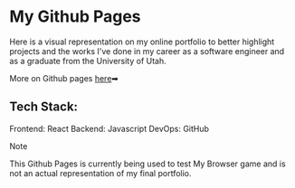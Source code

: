 #  My Github Pages
Here is a visual representation on my online portfolio to better highlight projects and the works I've done in my career as a software engineer and as a graduate from the University of Utah.

More on Github pages [here](https://docs.github.com/en/pages/getting-started-with-github-pages/about-github-pages)➡

## <a name = "stack"></a> Tech Stack:

Frontend: React 
Backend: Javascript
DevOps: GitHub


> [!Note]
>This Github Pages is currently being used to test My Browser game and is not an actual representation of my final portfolio.

